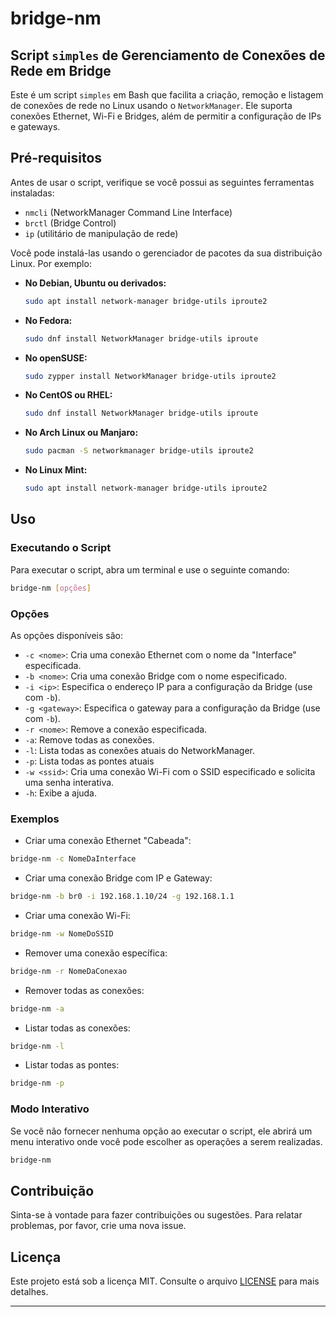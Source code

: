 # bridge-nm

## Script `simples` de Gerenciamento de Conexões de Rede em Bridge

Este é um script `simples` em Bash que facilita a criação, remoção e listagem de conexões de rede no Linux usando o `NetworkManager`. Ele suporta conexões Ethernet, Wi-Fi e Bridges, além de permitir a configuração de IPs e gateways.

## Pré-requisitos

Antes de usar o script, verifique se você possui as seguintes ferramentas instaladas:

- `nmcli` (NetworkManager Command Line Interface)
- `brctl` (Bridge Control)
- `ip` (utilitário de manipulação de rede)

Você pode instalá-las usando o gerenciador de pacotes da sua distribuição Linux. Por exemplo:

- **No Debian, Ubuntu ou derivados:**

    ```bash
    sudo apt install network-manager bridge-utils iproute2
    ```

- **No Fedora:**

    ```bash
    sudo dnf install NetworkManager bridge-utils iproute
    ```

- **No openSUSE:**

    ```bash
    sudo zypper install NetworkManager bridge-utils iproute2
    ```

- **No CentOS ou RHEL:**

    ```bash
    sudo dnf install NetworkManager bridge-utils iproute
    ```

- **No Arch Linux ou Manjaro:**

    ```bash
    sudo pacman -S networkmanager bridge-utils iproute2
    ```

- **No Linux Mint:**

    ```bash
    sudo apt install network-manager bridge-utils iproute2
    ```

## Uso

### Executando o Script

Para executar o script, abra um terminal e use o seguinte comando:

```bash
bridge-nm [opções]
```

### Opções

As opções disponíveis são:

- `-c <nome>`: Cria uma conexão Ethernet com o nome da "Interface" especificada.
- `-b <nome>`: Cria uma conexão Bridge com o nome especificado.
- `-i <ip>`: Especifica o endereço IP para a configuração da Bridge (use com `-b`).
- `-g <gateway>`: Especifica o gateway para a configuração da Bridge (use com `-b`).
- `-r <nome>`: Remove a conexão especificada.
- `-a`: Remove todas as conexões.
- `-l`: Lista todas as conexões atuais do NetworkManager.
- `-p`: Lista todas as pontes atuais
- `-w <ssid>`: Cria uma conexão Wi-Fi com o SSID especificado e solicita uma senha interativa.
- `-h`: Exibe a ajuda.

### Exemplos

- Criar uma conexão Ethernet "Cabeada":

```bash
bridge-nm -c NomeDaInterface
```

- Criar uma conexão Bridge com IP e Gateway:

```bash
bridge-nm -b br0 -i 192.168.1.10/24 -g 192.168.1.1
```

- Criar uma conexão Wi-Fi:

```bash
bridge-nm -w NomeDoSSID
```

- Remover uma conexão específica:

```bash
bridge-nm -r NomeDaConexao
```

- Remover todas as conexões:

```bash
bridge-nm -a
```

- Listar todas as conexões:

```bash
bridge-nm -l
```

- Listar todas as pontes:

```bash
bridge-nm -p
```

### Modo Interativo

Se você não fornecer nenhuma opção ao executar o script, ele abrirá um menu interativo onde você pode escolher as operações a serem realizadas.

```bash
bridge-nm
```

## Contribuição

Sinta-se à vontade para fazer contribuições ou sugestões. Para relatar problemas, por favor, crie uma nova issue.

## Licença

Este projeto está sob a licença MIT. Consulte o arquivo [LICENSE](LICENSE) para mais detalhes.

---

